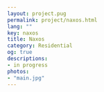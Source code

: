 ```yaml
---
layout: project.pug
permalink: project/naxos.html
lang: ""
key: naxos
title: Naxos
category: Residential
og: true
descriptions:
- in progress
photos:
- "main.jpg"
---
```

